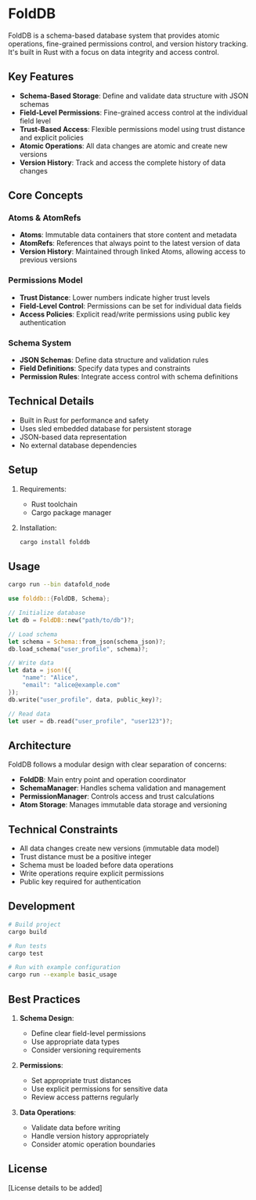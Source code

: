 # FoldDB

FoldDB is a schema-based database system that provides atomic operations, fine-grained permissions control, and version history tracking. It's built in Rust with a focus on data integrity and access control.

## Key Features

- **Schema-Based Storage**: Define and validate data structure with JSON schemas
- **Field-Level Permissions**: Fine-grained access control at the individual field level
- **Trust-Based Access**: Flexible permissions model using trust distance and explicit policies
- **Atomic Operations**: All data changes are atomic and create new versions
- **Version History**: Track and access the complete history of data changes

## Core Concepts

### Atoms & AtomRefs

- **Atoms**: Immutable data containers that store content and metadata
- **AtomRefs**: References that always point to the latest version of data
- **Version History**: Maintained through linked Atoms, allowing access to previous versions

### Permissions Model

- **Trust Distance**: Lower numbers indicate higher trust levels
- **Field-Level Control**: Permissions can be set for individual data fields
- **Access Policies**: Explicit read/write permissions using public key authentication

### Schema System

- **JSON Schemas**: Define data structure and validation rules
- **Field Definitions**: Specify data types and constraints
- **Permission Rules**: Integrate access control with schema definitions

## Technical Details

- Built in Rust for performance and safety
- Uses sled embedded database for persistent storage
- JSON-based data representation
- No external database dependencies

## Setup

1. Requirements:
   - Rust toolchain
   - Cargo package manager

2. Installation:
   ```bash
   cargo install folddb
   ```

## Usage

```bash
cargo run --bin datafold_node
```

```rust
use folddb::{FoldDB, Schema};

// Initialize database
let db = FoldDB::new("path/to/db")?;

// Load schema
let schema = Schema::from_json(schema_json)?;
db.load_schema("user_profile", schema)?;

// Write data
let data = json!({
    "name": "Alice",
    "email": "alice@example.com"
});
db.write("user_profile", data, public_key)?;

// Read data
let user = db.read("user_profile", "user123")?;
```

## Architecture

FoldDB follows a modular design with clear separation of concerns:

- **FoldDB**: Main entry point and operation coordinator
- **SchemaManager**: Handles schema validation and management
- **PermissionManager**: Controls access and trust calculations
- **Atom Storage**: Manages immutable data storage and versioning

## Technical Constraints

- All data changes create new versions (immutable data model)
- Trust distance must be a positive integer
- Schema must be loaded before data operations
- Write operations require explicit permissions
- Public key required for authentication

## Development

```bash
# Build project
cargo build

# Run tests
cargo test

# Run with example configuration
cargo run --example basic_usage
```

## Best Practices

1. **Schema Design**:
   - Define clear field-level permissions
   - Use appropriate data types
   - Consider versioning requirements

2. **Permissions**:
   - Set appropriate trust distances
   - Use explicit permissions for sensitive data
   - Review access patterns regularly

3. **Data Operations**:
   - Validate data before writing
   - Handle version history appropriately
   - Consider atomic operation boundaries

## License

[License details to be added]
